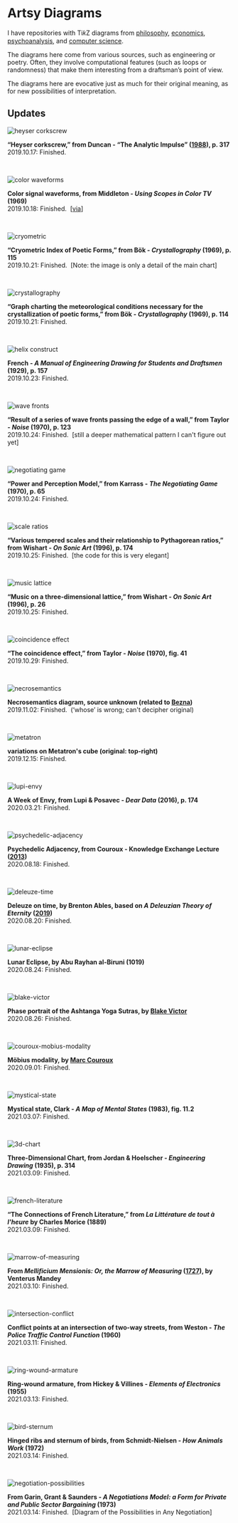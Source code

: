 # Artsy Diagrams

I have repositories with Ti𝑘Z diagrams from <a href="https://github.com/gjoncas/Diagrammatic">philosophy</a>, <a href="https://github.com/gjoncas/Econ-Diagrams">economics</a>, <a href="https://github.com/gjoncas/Lacan-Mathemes">psychoanalysis</a>, and <a href="https://github.com/gjoncas/CS-Diagrams">computer science</a>.

The diagrams here come from various sources, such as engineering or poetry. Often, they involve computational features (such as loops or randomness) that make them interesting from a draftsman’s point of view.

The diagrams here are evocative just as much for their original meaning, as for new possibilities of interpretation.

## Updates

![heyser corkscrew](/pics/time-spiral.png)

<b>“Heyser corkscrew,” from Duncan - “The Analytic Impulse” (<a href="http://www.andrewduncan.net/air">1988</a>), p. 317</b>
<br>2019.10.17: Finished.

&nbsp;

![color waveforms](/pics/color-waveforms.png)

<b>Color signal waveforms, from Middleton - <i>Using Scopes in Color TV</i> (1969)</b>
<br>2019.10.18: Finished. &nbsp;[<a href="https://thediagram.com/9_3/colorsignal.html">via</a>]

&nbsp;

![cryometric](/pics/bok%20cryometric%20(detail).png)

<b>“Cryometric Index of Poetic Forms,” from Bök - <i>Crystallography</i> (1969), p. 115</b>
<br>2019.10.21: Finished. &nbsp;[Note: the image is only a detail of the main chart]

&nbsp;

![crystallography](/pics/bok%20crystal%20(small).png)

<b>“Graph charting the meteorological conditions necessary for the crystallization of poetic forms,” from Bök - <i>Crystallography</i> (1969), p. 114</b>
<br>2019.10.21: Finished.

&nbsp;

![helix construct](/pics/helix%20construct.png)

<b>French - <i>A Manual of Engineering Drawing for Students and Draftsmen</i> (1929), p. 157</b>
<br>2019.10.23: Finished.

&nbsp;

![wave fronts](/pics/wave%20fronts.png)

<b>“Result of a series of wave fronts passing the edge of a wall,” from Taylor - <i>Noise</i> (1970), p. 123</b>
<br>2019.10.24: Finished. &nbsp;[still a deeper mathematical pattern I can't figure out yet]

&nbsp;

![negotiating game](/pics/negotiation-game.png)

<b>“Power and Perception Model,” from Karrass - <i>The Negotiating Game</i> (1970), p. 65</b>
<br>2019.10.24: Finished.

&nbsp;

![scale ratios](/pics/scale%20ratios.png)

<b>“Various tempered scales and their relationship to Pythagorean ratios,” from Wishart - <i>On Sonic Art</i> (1996), p. 174</b>
<br>2019.10.25: Finished. &nbsp;[the code for this is very elegant]

&nbsp;

![music lattice](/pics/music-lattice.png)

<b>“Music on a three-dimensional lattice,” from Wishart - <i>On Sonic Art</i> (1996), p. 26</b>
<br>2019.10.25: Finished.

&nbsp;

![coincidence effect](/pics/coincidence%20effect.png)

<b>“The coincidence effect,” from Taylor - <i>Noise</i> (1970), fig. 41</b>
<br>2019.10.29: Finished.

&nbsp;

![necrosemantics](/pics/necrosemantics.png)

<b>Necrosemantics diagram, source unknown (related to <a href="http://bezzzna.blogspot.com/">Bezna</a>)</b>
<br>2019.11.02: Finished. &nbsp;(‘whose’ is wrong; can't decipher original)

&nbsp;

![metatron](/pics/metatron-cube-variations.png)

<b>variations on Metatron's cube (original: top-right)</b>
<br>2019.12.15: Finished.

&nbsp;

![lupi-envy](/pics/lupi-envy.png)

<b>A Week of Envy, from Lupi & Posavec - <i>Dear Data</i> (2016), p. 174</b>
<br>2020.03.21: Finished.

&nbsp;

![psychedelic-adjacency](/pics/psychedelic-adjacency.png)

<b>Psychedelic Adjacency, from Couroux - Knowledge Exchange Lecture (<a href="http://vocalitiesavc.blogspot.com/2013/12/knowledge-exchange-lecture-marc-couroux.html">2013</a>)</b>
<br>2020.08.18: Finished.

&nbsp;

![deleuze-time](/pics/deleuze-eternity.png)

<b>Deleuze on time, by Brenton Ables, based on <i>A Deleuzian Theory of Eternity</i> (<a href="https://atrium.lib.uoguelph.ca/xmlui/handle/10214/14775">2019</a>)</b>
<br>2020.08.20: Finished.

&nbsp;

![lunar-eclipse](/pics/lunar-eclipse.png)

<b>Lunar Eclipse, by Abu Rayhan al-Biruni (1019)</b>
<br>2020.08.24: Finished.

&nbsp;

![blake-victor](/pics/blake-victor.png)

<b>Phase portrait of the Ashtanga Yoga Sutras, by <a href="https://twitter.com/intendtogether">Blake Victor</a></b>
<br>2020.08.26: Finished.

&nbsp;

![couroux-mobius-modality](/pics/couroux-mobius-modality-small.png)

<b>Möbius modality, by <a href="https://twitter.com/xenopraxis">Marc Couroux</a></b>
<br>2020.09.01: Finished.

&nbsp;

![mystical-state](/pics/mystical-state.png)

<b>Mystical state,  Clark - <i>A Map of Mental States</i> (1983), fig. 11.2</b>
<br>2021.03.07: Finished.

&nbsp;

![3d-chart](/pics/jordan-hoelscher-3d.png)

<b>Three-Dimensional Chart, from Jordan & Hoelscher - <i>Engineering Drawing</i> (1935), p. 314</b>
<br>2021.03.09: Finished.

&nbsp;

![french-literature](/pics/morice-french-literature.png)

<b>“The Connections of French Literature,” from <i>La Littérature de tout à l'heure</i> by Charles Morice (1889)</b>
<br>2021.03.09: Finished.

&nbsp;

![marrow-of-measuring](/pics/marrow-measuring.png)

<b>From <i>Mellificium Mensionis: Or, the Marrow of Measuring</i> (<a href="https://archive.org/details/mellificiummensi00mand/page/n537/mode/2up">1727</a>), by Venterus Mandey</b>
<br>2021.03.10: Finished.

&nbsp;

![intersection-conflict](/pics/intersection-conflict.png)

<b>Conflict points at an intersection of two-way streets, from Weston - <i>The Police Traffic Control Function</i> (1960)</b>
<br>2021.03.11: Finished.

&nbsp;

![ring-wound-armature](/pics/ring-wound-armature.png)

<b>Ring-wound armature, from Hickey & Villines - <i>Elements of Electronics</i> (1955)</b>
<br>2021.03.13: Finished.

&nbsp;

![bird-sternum](/pics/bird-sternum.png)

<b>Hinged ribs and sternum of birds, from Schmidt-Nielsen - <i>How Animals Work</i> (1972)</b>
<br>2021.03.14: Finished.

&nbsp;

![negotiation-possibilities](/pics/negotiation-possibilities.png)

<b>From Garin, Grant & Saunders - <i>A Negotiations Model: a Form for Private and Public Sector Bargaining</i> (1973)</b>
<br>2021.03.14: Finished. &nbsp;[Diagram of the Possibilities in Any Negotiation]

&nbsp;
